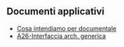## Documenti applicativi
- [Cosa intendiamo per documentale](Sorgenti/DOC/TA/B£AMO/ODBASE_01)
- [A26-Interfaccia arch. generica](Sorgenti/DOC/TA/B£AMO/ODBASE_02)
